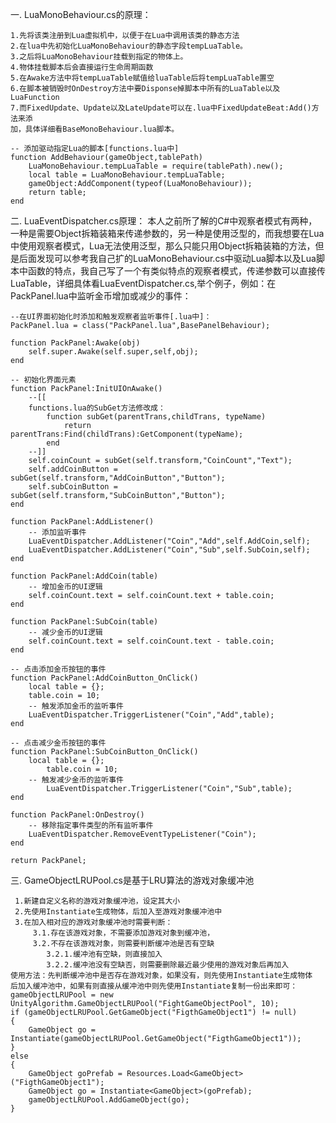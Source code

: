 一. LuaMonoBehaviour.cs的原理：

	1.先将该类注册到Lua虚拟机中，以便于在Lua中调用该类的静态方法
	2.在lua中先初始化LuaMonoBehaviour的静态字段tempLuaTable。
	3.之后将LuaMonoBehaviour挂载到指定的物体上。
	4.物体挂载脚本后会直接运行生命周期函数
	5.在Awake方法中将tempLuaTable赋值给luaTable后将tempLuaTable置空
	6.在脚本被销毁时OnDestroy方法中要Disponse掉脚本中所有的LuaTable以及LuaFunction
	7.而FixedUpdate、Update以及LateUpdate可以在.lua中FixedUpdateBeat:Add()方法来添
	加，具体详细看BaseMonoBehaviour.lua脚本。

	-- 添加驱动指定Lua的脚本[functions.lua中]
	function AddBehaviour(gameObject,tablePath)
	    LuaMonoBehaviour.tempLuaTable = require(tablePath).new();
	    local table = LuaMonoBehaviour.tempLuaTable;
	    gameObject:AddComponent(typeof(LuaMonoBehaviour));
	    return table;
	end

二. LuaEventDispatcher.cs原理：
	本人之前所了解的C#中观察者模式有两种，一种是需要Object拆箱装箱来传递参数的，另一种是使用泛型的，而我想要在Lua中使用观察者模式，Lua无法使用泛型，那么只能只用Object拆箱装箱的方法，但是后面发现可以参考我自己扩的LuaMonoBehaviour.cs中驱动Lua脚本以及Lua脚本中函数的特点，我自己写了一个有类似特点的观察者模式，传递参数可以直接传LuaTable，详细具体看LuaEventDispatcher.cs,举个例子，例如：在PackPanel.lua中监听金币增加或减少的事件：
	
	--在UI界面初始化时添加和触发观察者监听事件[.lua中]：
	PackPanel.lua = class("PackPanel.lua",BasePanelBehaviour);

	function PackPanel:Awake(obj)
		self.super.Awake(self.super,self,obj);
	end

	-- 初始化界面元素
	function PackPanel:InitUIOnAwake()
		--[[ 
		functions.lua的SubGet方法修改成：
			function subGet(parentTrans,childTrans, typeName)		
				return parentTrans:Find(childTrans):GetComponent(typeName);
			end
		--]] 
		self.coinCount = subGet(self.transform,"CoinCount","Text");
		self.addCoinButton = subGet(self.transform,"AddCoinButton","Button");
		self.subCoinButton = subGet(self.transform,"SubCoinButton","Button");
	end

	function PackPanel:AddListener()
		-- 添加监听事件
		LuaEventDispatcher.AddListener("Coin","Add",self.AddCoin,self);
		LuaEventDispatcher.AddListener("Coin","Sub",self.SubCoin,self);
	end

	function PackPanel:AddCoin(table)
		-- 增加金币的UI逻辑
		self.coinCount.text = self.coinCount.text + table.coin;
	end

	function PackPanel:SubCoin(table)
		-- 减少金币的UI逻辑
		self.coinCount.text = self.coinCount.text - table.coin;
	end

	-- 点击添加金币按钮的事件
	function PackPanel:AddCoinButton_OnClick()
		local table = {};
		table.coin = 10;
		-- 触发添加金币的监听事件
		LuaEventDispatcher.TriggerListener("Coin","Add",table);
	end

	-- 点击减少金币按钮的事件
	function PackPanel:SubCoinButton_OnClick()
	   	local table = {};
	    	table.coin = 10;
		-- 触发减少金币的监听事件
	    	LuaEventDispatcher.TriggerListener("Coin","Sub",table);
	end

	function PackPanel:OnDestroy()
		-- 移除指定事件类型的所有监听事件
		LuaEventDispatcher.RemoveEventTypeListener("Coin");
	end

	return PackPanel;

三. GameObjectLRUPool.cs是基于LRU算法的游戏对象缓冲池

     1.新建自定义名称的游戏对象缓冲池，设定其大小
     2.先使用Instantiate生成物体，后加入至游戏对象缓冲池中
     3.在加入相对应的游戏对象缓冲池时需要判断：
         3.1.存在该游戏对象，不需要添加游戏对象到缓冲池，
         3.2.不存在该游戏对象，则需要判断缓冲池是否有空缺
			3.2.1.缓冲池有空缺，则直接加入
			3.2.2.缓冲池没有空缺否，则需要删除最近最少使用的游戏对象后再加入
	使用方法：先判断缓冲池中是否存在游戏对象，如果没有，则先使用Instantiate生成物体
	后加入缓冲池中，如果有则直接从缓冲池中则先使用Instantiate复制一份出来即可：
	gameObjectLRUPool = new UnityAlgorithm.GameObjectLRUPool("FightGameObjectPool", 10);
	if (gameObjectLRUPool.GetGameObject("FigthGameObject1") != null)
	{
		GameObject go = Instantiate(gameObjectLRUPool.GetGameObject("FigthGameObject1"));
	}
	else
	{
		GameObject goPrefab = Resources.Load<GameObject>("FigthGameObject1");
		GameObject go = Instantiate<GameObject>(goPrefab);
		gameObjectLRUPool.AddGameObject(go);
	}
